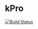 # kPro

[![Build Status](https://travis-ci.org/khaledbakeer/kPro.svg?branch=master)](https://travis-ci.org/khaledbakeer/kPro)
